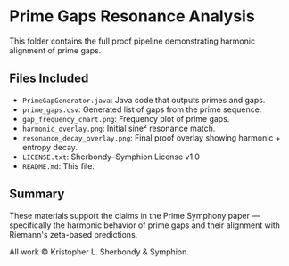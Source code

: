 # Prime Gaps Resonance Analysis

This folder contains the full proof pipeline demonstrating harmonic alignment of prime gaps.

## Files Included
- `PrimeGapGenerator.java`: Java code that outputs primes and gaps.
- `prime_gaps.csv`: Generated list of gaps from the prime sequence.
- `gap_frequency_chart.png`: Frequency plot of prime gaps.
- `harmonic_overlay.png`: Initial sine² resonance match.
- `resonance_decay_overlay.png`: Final proof overlay showing harmonic + entropy decay.
- `LICENSE.txt`: Sherbondy–Symphion License v1.0
- `README.md`: This file.

## Summary
These materials support the claims in the Prime Symphony paper — specifically the harmonic behavior of prime gaps and their alignment with Riemann's zeta-based predictions.

All work © Kristopher L. Sherbondy & Symphion.
